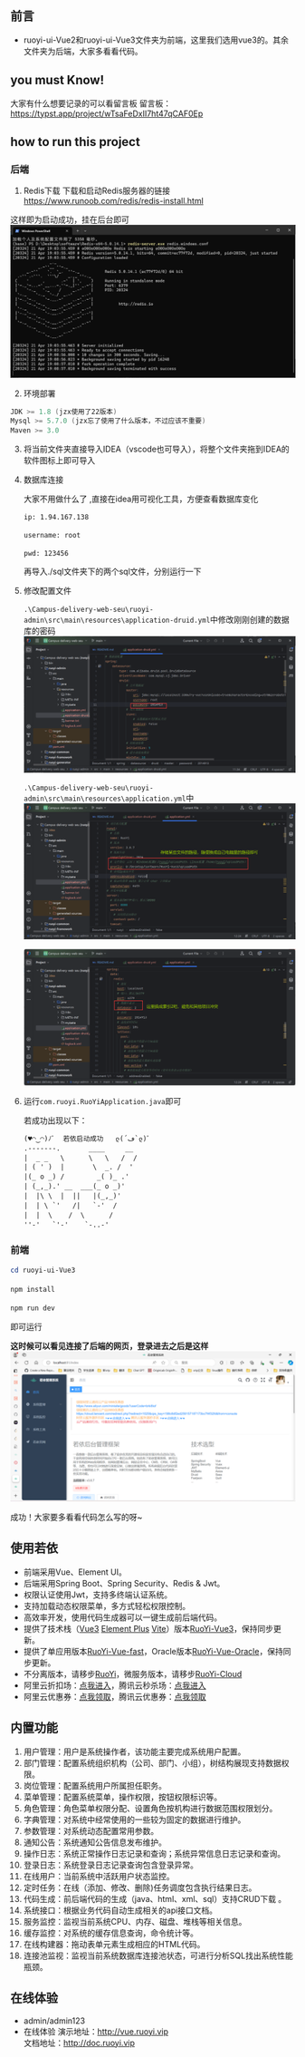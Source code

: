 ## 前言
- ruoyi-ui-Vue2和ruoyi-ui-Vue3文件夹为前端，这里我们选用vue3的。其余文件夹为后端，大家多看看代码。

## you must Know!
大家有什么想要记录的可以看留言板
留言板：https://typst.app/project/wTsaFeDxII7ht47qCAF0Ep

## how to run this project
### 后端
1. Redis下载
下载和启动Redis服务器的链接
https://www.runoob.com/redis/redis-install.html

这样即为启动成功，挂在后台即可
![alt text](readme_img/image.png)

2. 环境部署
```powershell
JDK >= 1.8 (jzx使用了22版本)
Mysql >= 5.7.0 (jzx忘了使用了什么版本，不过应该不重要)
Maven >= 3.0
```

3. 将当前文件夹直接导入IDEA（vscode也可导入），将整个文件夹拖到IDEA的软件图标上即可导入

4. 数据库连接

   大家不用做什么了 ,直接在idea用可视化工具，方便查看数据库变化
   
   ```shell
   ip: 1.94.167.138
   
   username: root
   
   pwd: 123456
   ```
    再导入./sql文件夹下的两个sql文件，分别运行一下

5. 修改配置文件

    `.\Campus-delivery-web-seu\ruoyi-admin\src\main\resources\application-druid.yml`中修改刚刚创建的数据库的密码
    ![alt text](readme_img/image-2.png)

    `.\Campus-delivery-web-seu\ruoyi-admin\src\main\resources\application.yml`中
    ![alt text](readme_img/image-3.png)

    ![alt text](readme_img/image-4.png)

6. 运行`com.ruoyi.RuoYiApplication.java`即可

    若成功出现以下：

    ```txt
    (♥◠‿◠)ﾉﾞ  若依启动成功   ლ(´ڡ`ლ)ﾞ  
    .-------.       ____     __        
    |  _ _   \      \   \   /  /    
    | ( ' )  |       \  _. /  '       
    |(_ o _) /        _( )_ .'         
    | (_,_).' __  ___(_ o _)'          
    |  |\ \  |  ||   |(_,_)'         
    |  | \ `'   /|   `-'  /           
    |  |  \    /  \      /           
    ''-'   `'-'    `-..-'    
    ```

### 前端
```powershell
cd ruoyi-ui-Vue3

npm install

npm run dev
```

即可运行


**这时候可以看见连接了后端的网页，登录进去之后是这样**
![alt text](readme_img/image-5.png)

成功！大家要多看看代码怎么写的呀~



## 使用若依
* 前端采用Vue、Element UI。
* 后端采用Spring Boot、Spring Security、Redis & Jwt。
* 权限认证使用Jwt，支持多终端认证系统。
* 支持加载动态权限菜单，多方式轻松权限控制。
* 高效率开发，使用代码生成器可以一键生成前后端代码。
* 提供了技术栈（[Vue3](https://v3.cn.vuejs.org) [Element Plus](https://element-plus.org/zh-CN) [Vite](https://cn.vitejs.dev)）版本[RuoYi-Vue3](https://github.com/yangzongzhuan/RuoYi-Vue3)，保持同步更新。
* 提供了单应用版本[RuoYi-Vue-fast](https://github.com/yangzongzhuan/RuoYi-Vue-fast)，Oracle版本[RuoYi-Vue-Oracle](https://github.com/yangzongzhuan/RuoYi-Vue-Oracle)，保持同步更新。
* 不分离版本，请移步[RuoYi](https://gitee.com/y_project/RuoYi)，微服务版本，请移步[RuoYi-Cloud](https://gitee.com/y_project/RuoYi-Cloud)
* 阿里云折扣场：[点我进入](http://aly.ruoyi.vip)，腾讯云秒杀场：[点我进入](http://txy.ruoyi.vip)&nbsp;&nbsp;
* 阿里云优惠券：[点我领取](https://www.aliyun.com/minisite/goods?userCode=brki8iof&share_source=copy_link)，腾讯云优惠券：[点我领取](https://cloud.tencent.com/redirect.php?redirect=1025&cps_key=198c8df2ed259157187173bc7f4f32fd&from=console)&nbsp;&nbsp;

## 内置功能

1.  用户管理：用户是系统操作者，该功能主要完成系统用户配置。
2.  部门管理：配置系统组织机构（公司、部门、小组），树结构展现支持数据权限。
3.  岗位管理：配置系统用户所属担任职务。
4.  菜单管理：配置系统菜单，操作权限，按钮权限标识等。
5.  角色管理：角色菜单权限分配、设置角色按机构进行数据范围权限划分。
6.  字典管理：对系统中经常使用的一些较为固定的数据进行维护。
7.  参数管理：对系统动态配置常用参数。
8.  通知公告：系统通知公告信息发布维护。
9.  操作日志：系统正常操作日志记录和查询；系统异常信息日志记录和查询。
10. 登录日志：系统登录日志记录查询包含登录异常。
11. 在线用户：当前系统中活跃用户状态监控。
12. 定时任务：在线（添加、修改、删除)任务调度包含执行结果日志。
13. 代码生成：前后端代码的生成（java、html、xml、sql）支持CRUD下载 。
14. 系统接口：根据业务代码自动生成相关的api接口文档。
15. 服务监控：监视当前系统CPU、内存、磁盘、堆栈等相关信息。
16. 缓存监控：对系统的缓存信息查询，命令统计等。
17. 在线构建器：拖动表单元素生成相应的HTML代码。
18. 连接池监视：监视当前系统数据库连接池状态，可进行分析SQL找出系统性能瓶颈。

## 在线体验

- admin/admin123  
- 在线体验
演示地址：http://vue.ruoyi.vip  
文档地址：http://doc.ruoyi.vip




